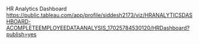HR Analytics Dashboard
https://public.tableau.com/app/profile/siddesh2173/viz/HRANALYTICSDASHBOARD-ACOMPLETEEMPLOYEEDATAANALYSIS_17025784530120/HRDashboard?publish=yes
